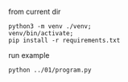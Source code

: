 from current dir

```
python3 -m venv ./venv;
venv/bin/activate;
pip install -r requirements.txt
```

run example
```
python ../01/program.py 
```

